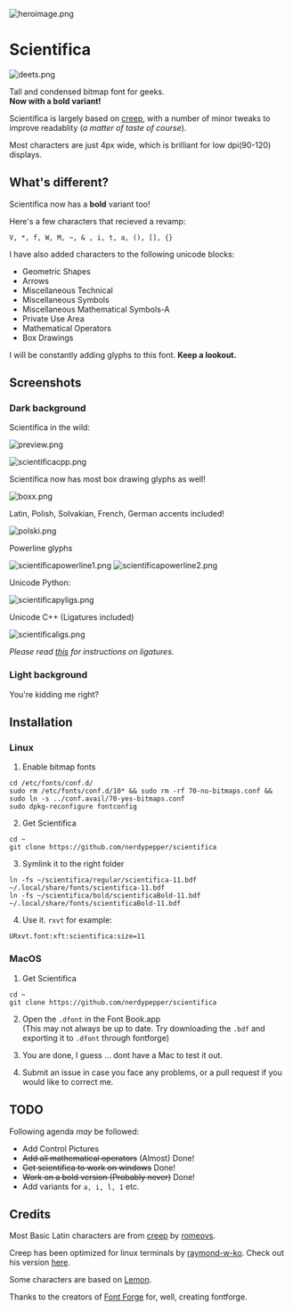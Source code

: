![heroimage.png](https://0x0.st/scCW.png)

# Scientifica

![deets.png](https://0x0.st/s1JT.png)

Tall and condensed bitmap font for geeks.  
**Now with a bold variant!**


Scientifica is largely based on [creep](https://github.com/romeovs/creep), with a number
of minor tweaks to improve readablity (*a matter of taste of course*).

Most characters are just 4px wide, which is brilliant for low dpi(90-120) displays.


## What's different?


Scientifica now has a **bold** variant too!

Here's a few characters that recieved a revamp:

`V, *, f, W, M, ~, & , i, t, a, (), [], {}`

I have also added characters to the following unicode blocks:

 - Geometric Shapes
 - Arrows
 - Miscellaneous Technical
 - Miscellaneous Symbols
 - Miscellaneous Mathematical Symbols-A
 - Private Use Area
 - Mathematical Operators
 - Box Drawings

I will be constantly adding glyphs to this font. **Keep a lookout.**



## Screenshots

### Dark background

Scientifica in the wild:

![preview.png](https://0x0.st/scvW.png)

![scientificacpp.png](https://0x0.st/scvO.png)


Scientifica now has most box drawing glyphs as well!

![boxx.png](https://0x0.st/scEZ.png)


Latin, Polish, Solvakian, French, German accents included!

![polski.png](https://0x0.st/scvJ.png)


Powerline glyphs

![scientificapowerline1.png](https://0x0.st/scvy.png)
![scientificapowerline2.png](https://0x0.st/scEC.png)


Unicode Python:

![scientificapyligs.png](https://0x0.st/scvt.png)


Unicode C++ (Ligatures included)

![scientificaligs.png](https://0x0.st/scv4.png)


*Please read [this](./ligature_plugins/README.md) for instructions on ligatures.*

### Light background


You're kidding me right?


## Installation


### Linux


 1. Enable bitmap fonts
 ```shell
 cd /etc/fonts/conf.d/
 sudo rm /etc/fonts/conf.d/10* && sudo rm -rf 70-no-bitmaps.conf && sudo ln -s ../conf.avail/70-yes-bitmaps.conf
 sudo dpkg-reconfigure fontconfig
  ```

 2. Get Scientifica
 ```shell
 cd ~ 
 git clone https://github.com/nerdypepper/scientifica
 ```

 3. Symlink it to the right folder
 ```shell
ln -fs ~/scientifica/regular/scientifica-11.bdf ~/.local/share/fonts/scientifica-11.bdf
ln -fs ~/scientifica/bold/scientificaBold-11.bdf ~/.local/share/fonts/scientificaBold-11.bdf
 ```

 4. Use it. `rxvt` for example:

 `URxvt.font:xft:scientifica:size=11`


### MacOS


 1. Get Scientifica
 ```shell
 cd ~
 git clone https://github.com/nerdypepper/scientifica
 ```

 2. Open the `.dfont` in the Font Book.app  
(This may not always be up to date. Try downloading the `.bdf` and exporting it to `.dfont` through fontforge)

 3. You are done, I guess ... dont have a Mac to test it out.

 4. Submit an issue in case you face any problems, or a pull request if you would like to correct me.



## TODO

Following agenda *may* be followed:

 - Add Control Pictures
 - ~~Add all mathematical operators~~ (Almost) Done!
 - ~~Get scientifica to work on windows~~ Done!
 - ~~Work on a bold version (Probably never)~~ Done!
 - Add variants for `a, i, l, 1` etc.



## Credits

Most Basic Latin characters are from [creep](https://github.com/romeovs/creep) by [romeovs](https://github.com/romeovs/).

Creep has been optimized for linux terminals by [raymond-w-ko](https://github.com/raymond-w-ko/). Check out his version [here](https://github.com/raymond-w-ko/creep2).

Some characters are based on [Lemon](http://artwizaleczapka.sourceforge.net/).

Thanks to the creators of [Font Forge](https://fontforge.github.io/en-US/) for, well, creating fontforge.
